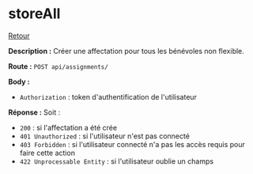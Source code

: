# storeAll
[Retour](../Assignments.md)

**Description :**
Créer une affectation pour tous les bénévoles non flexible.

**Route :** `POST api/assignments/`

**Body :**
- `Authorization` : token d'authentification de l'utilisateur

**Réponse :**
Soit : 
- `200` : si l'affectation a été crée
- `401 Unauthorized` : si l'utilisateur n'est pas connecté
- `403 Forbidden` : si l'utilisateur connecté n'a pas les accès requis pour faire cette action
- `422 Unprocessable Entity` : si l'utilisateur oublie un champs

